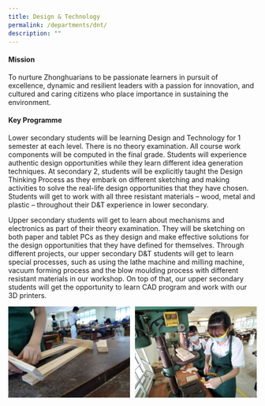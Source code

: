 ```yaml
---
title: Design & Technology
permalink: /departments/dnt/
description: ""
---
```

#### **Mission**
To nurture Zhonghuarians to be passionate learners in pursuit of excellence, dynamic and resilient leaders with a passion for innovation, and cultured and caring citizens who place importance in sustaining the environment.

#### **Key Programme**
Lower secondary students will be learning Design and Technology for 1 semester at each level. There is no theory examination. All course work components will be computed in the final grade. Students will experience authentic design opportunities while they learn different idea generation techniques. At secondary 2, students will be explicitly taught the Design Thinking Process as they embark on different sketching and making activities to solve the real-life design opportunities that they have chosen. Students will get to work with all three resistant materials – wood, metal and plastic – throughout their D&T experience in lower secondary.  

Upper secondary students will get to learn about mechanisms and electronics as part of their theory examination. They will be sketching on both paper and tablet PCs as they design and make effective solutions for the design opportunities that they have defined for themselves. Through different projects, our upper secondary D&T students will get to learn special processes, such as using the lathe machine and milling machine, vacuum forming process and the blow moulding process with different resistant materials in our workshop. On top of that, our upper secondary students will get the opportunity to learn CAD program and work with our 3D printers.

<img src="/images/dnt1.jpg" style="width:49%" align=left>
<img src="/images/dnt2.jpg" style="width:49%" align=right>
